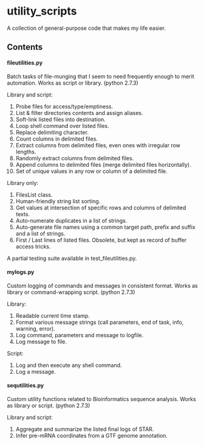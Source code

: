 # utility_scripts

A collection of general-purpose code that makes my life easier.

## Contents

#### fileutilities.py

Batch tasks of file-munging that I seem to need frequently enough to merit automation. Works as script or library.  (python 2.7.3)

Library and script:

1. Probe files for access/type/emptiness.
2. List & filter directories contents and assign aliases.
3. Soft-link listed files into destination.
4. Loop shell command over listed files.
5. Replace delimiting character.
6. Count columns in delimited files.
7. Extract columns from delimited files, even ones with irregular row lengths.
8. Randomly extract columns from delimited files.
9. Append columns to delimited files (merge delimited files horizontally).
10. Set of unique values in any row or column of a delimited file.

Library only:

1. FilesList class.
2. Human-friendly string list sorting.
3. Get values at intersection of specific rows and columns of delimited texts.
4. Auto-numerate duplicates in a list of strings.
5. Auto-generate file names using a common target path, prefix and suffix and a list of strings.
5. First / Last lines of listed files. Obsolete, but kept as record of buffer access tricks.

A partial testing suite available in test_fileutilities.py.

#### mylogs.py

Custom logging of commands and messages in consistent format. Works as library or command-wrapping script. (python 2.7.3)

Library:

1. Readable current time stamp.
2. Format various message strings (call parameters, end of task, info, warning, error).
3. Log command, parameters and message to logfile.
4. Log message to file.

Script:

1. Log and then execute any shell command.
2. Log a message.

#### sequtilities.py

Custom utility functions related to Bioinformatics sequence analysis. Works as library or script. (python 2.7.3)

Library and script:

1. Aggregate and summarize the listed final logs of STAR.
2. Infer pre-mRNA coordinates from a GTF genome annotation.
